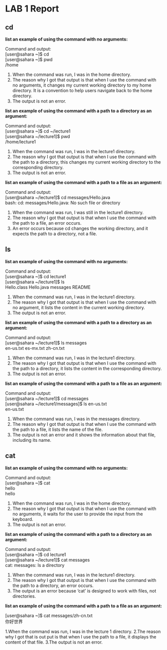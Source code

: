 # LAB 1 Report

## cd
**list an example of using the command with no arguments:** 

Command and output: \
[user@sahara ~]$ cd \
[user@sahara ~]$ pwd \
/home

1. When the command was run, I was in the home directory.
2. The reason why I got that output is that when I use the command with no arguments, it
changes my current working directory to my home directory. It is a convention to help users
navigate back to the home directory.
3. The output is not an error.
   
**list an example of using the command with a path to a directory as an argument:**

Command and output: \
[user@sahara ~]$ cd ~/lecture1 \
[user@sahara ~/lecture1]$ pwd \
/home/lecture1

1. When the command was run, I was in the lecture1 directory.
2. The reason why I got that output is that when I use the command with the path to a
directory, this changes my current working directory to the corresponding directory.
3. The output is not an error.

**list an example of using the command with a path to a file as an argument:** 

Command and output: \
[user@sahara ~/lecture1]$ cd messages/Hello.java \
bash: cd: messages/Hello.java: No such file or directory 

1. When the command was run, I was still in the lecture1 directory.
2. The reason why I got that output is that when I use the command with the path to a file,
an error occurs.
3. An error occurs because cd changes the working directory, and it expects the path to a
directory, not a file.

## ls
**list an example of using the command with no arguments:** 

Command and output: \
[user@sahara ~]$ cd lecture1 \
[user@sahara ~/lecture1]$ ls \
Hello.class Hello.java messages README

1. When the command was run, I was in the lecture1 directory.
2. The reason why I got that output is that when I use the command with no argument, it
lists the content in the current working directory.
3. The output is not an error.
   
**list an example of using the command with a path to a directory as an argument:**

Command and output: \
[user@sahara ~/lecture1]$ ls messages \
en-us.txt es-mx.txt zh-cn.txt 

1. When the command was run, I was in the lecture1 directory.
2. The reason why I got that output is that when I use the command with the path to a directory,
it lists the content in the corresponding directory.
3. The output is not an error.

**list an example of using the command with a path to a file as an argument:** 

Command and output: \
[user@sahara ~/lecture1]$ cd messages \
[user@sahara ~/lecture1/messages]$ ls en-us.txt \
en-us.txt

1. When the command was run, I was in the messages directory.
2. The reason why I got that output is that when I use the command with the path to a file, it lists
the name of the file.
3. The output is not an error and it shows the information about that file, including its name.

## cat
**list an example of using the command with no arguments:** 

Command and output: \
[user@sahara ~]$ cat \
hello \
hello

1. When the command was run, I was in the home directory.
2. The reason why I got that output is that when I use the command with no arguments, it waits
for the user to provide the input from the keyboard.
3. The output is not an error.

**list an example of using the command with a path to a directory as an argument:**

Command and output: \
[user@sahara ~]$ cd lecture1 \
[user@sahara ~/lecture1]$ cat messages \
cat: messages: Is a directory

1. When the command was run, I was in the lecture1 directory.
2. The reason why I got that output is that when I use the command with the path to a
directory, an error occurs.
3. The output is an error because ‘cat’ is designed to work with files, not directories.

**list an example of using the command with a path to a file as an argument:**

[user@sahara ~]$ cat messages/zh-cn.txt \
你好世界

1.When the command was run, I was in the lecture 1 directory.
2.The reason why I got that is out put is that when I use the path to a file, it displays the content of that file.
3.The output is not an error.





